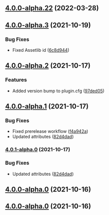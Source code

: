 ## [4.0.0-alpha.22](https://github.com/godot-escoria/escoria-ui-simplemouse/compare/v0.0.0...v4.0.0-alpha.22) (2022-03-28)



## [4.0.0-alpha.3](https://github.com/godot-escoria/escoria-ui-simplemouse/compare/v0.0.0...v4.0.0-alpha.3) (2021-10-19)


### Bug Fixes

* Fixed Assetlib id ([6c8d944](https://github.com/godot-escoria/escoria-ui-simplemouse/commit/6c8d9440220e1e6f7ce17f79157ad5e21a604a13))



## [4.0.0-alpha.2](https://github.com/godot-escoria/escoria-ui-simplemouse/compare/v0.0.0...v4.0.0-alpha.2) (2021-10-17)


### Features

* Added version bump to plugin.cfg ([97ded05](https://github.com/godot-escoria/escoria-ui-simplemouse/commit/97ded059e6cbc9329d1330e0da7932111b94bf70))



## [4.0.0-alpha.1](https://github.com/godot-escoria/escoria-ui-simplemouse/compare/v0.0.0...v4.0.0-alpha.1) (2021-10-17)


### Bug Fixes

* Fixed prerelease workflow ([f4a942a](https://github.com/godot-escoria/escoria-ui-simplemouse/commit/f4a942ad5ffd8b11692ac439aba5d61aea197dc5))
* Updated attributes ([82d4dad](https://github.com/godot-escoria/escoria-ui-simplemouse/commit/82d4dad82b3f66ec0ea3961e17015731bad278b5))



### [4.0.1-alpha.0](https://github.com/godot-escoria/escoria-ui-simplemouse/compare/v0.0.0...v4.0.1-alpha.0) (2021-10-17)


### Bug Fixes

* Updated attributes ([82d4dad](https://github.com/godot-escoria/escoria-ui-simplemouse/commit/82d4dad82b3f66ec0ea3961e17015731bad278b5))



## [4.0.0-alpha.0](https://github.com/godot-escoria/escoria-ui-simplemouse/compare/v0.0.0...v4.0.0-alpha.0) (2021-10-16)



## [4.0.0-alpha.0](https://github.com/godot-escoria/escoria-ui-simplemouse/compare/v0.0.0...v4.0.0-alpha.0) (2021-10-16)
